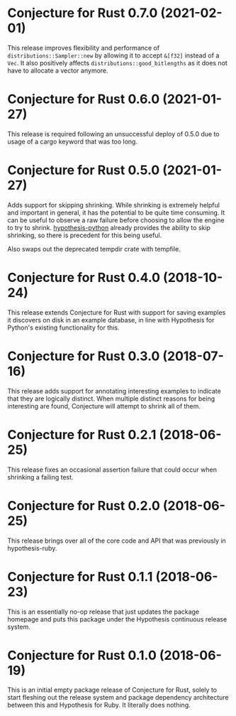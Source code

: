 # Conjecture for Rust 0.7.0 (2021-02-01)

This release improves flexibility and performance of `distributions::Sampler::new` by allowing it to accept `&[f32]` instead of a `Vec`.
It also positively affects `distributions::good_bitlengths` as it does not have to allocate a vector anymore.

# Conjecture for Rust 0.6.0 (2021-01-27)

This release is required following an unsuccessful deploy of 0.5.0 due to usage of a cargo keyword that was too long.

# Conjecture for Rust 0.5.0 (2021-01-27)

Adds support for skipping shrinking. While shrinking is extremely helpful and important in general, it has the potential to be quite time consuming. It can be useful to observe a raw failure before choosing to allow the engine to try to shrink. [hypothesis-python](https://hypothesis.readthedocs.io/en/latest/settings.html#phases) already provides the ability to skip shrinking, so there is precedent for this being useful.

Also swaps out the deprecated tempdir crate with tempfile.

# Conjecture for Rust 0.4.0 (2018-10-24)

This release extends Conjecture for Rust with support for saving examples it discovers on disk in an example database,
in line with Hypothesis for Python's existing functionality for this.

# Conjecture for Rust 0.3.0 (2018-07-16)

This release adds support for annotating interesting examples
to indicate that they are logically distinct. When multiple distinct
reasons for being interesting are found, Conjecture will attempt to
shrink all of them.

# Conjecture for Rust 0.2.1 (2018-06-25)

This release fixes an occasional assertion failure that could occur
when shrinking a failing test.

# Conjecture for Rust 0.2.0 (2018-06-25)

This release brings over all of the core code and API that was previously in
hypothesis-ruby.

# Conjecture for Rust 0.1.1 (2018-06-23)

This is an essentially no-op release that just updates the package homepage and
puts this package under the Hypothesis continuous release system.

# Conjecture for Rust 0.1.0 (2018-06-19)

This is an initial empty package release of Conjecture for Rust, solely
to start fleshing out the release system and package dependency architecture
between this and Hypothesis for Ruby. It literally does nothing.
